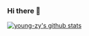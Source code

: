 ### Hi there 👋
[![young-zy's github stats](https://github-readme-stats.vercel.app/api?username=young-zy&count_private=true&show_icons=true)](https://github.com/anuraghazra/github-readme-stats)

<!--
**young-zy/young-zy** is a ✨ _special_ ✨ repository because its `README.md` (this file) appears on your GitHub profile.

Here are some ideas to get you started:

- 🔭 I’m currently working on ...
- 🌱 I’m currently learning ...
- 👯 I’m looking to collaborate on ...
- 🤔 I’m looking for help with ...
- 💬 Ask me about ...
- 📫 How to reach me: ...
- 😄 Pronouns: ...
- ⚡ Fun fact: ...
-->

